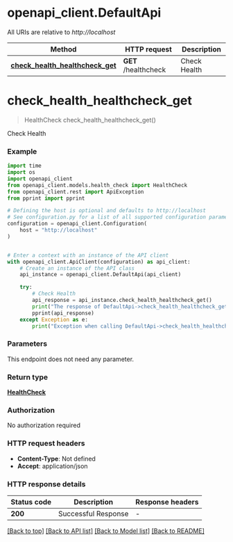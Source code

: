 # openapi_client.DefaultApi

All URIs are relative to *http://localhost*

Method | HTTP request | Description
------------- | ------------- | -------------
[**check_health_healthcheck_get**](DefaultApi.md#check_health_healthcheck_get) | **GET** /healthcheck | Check Health


# **check_health_healthcheck_get**
> HealthCheck check_health_healthcheck_get()

Check Health



### Example

```python
import time
import os
import openapi_client
from openapi_client.models.health_check import HealthCheck
from openapi_client.rest import ApiException
from pprint import pprint

# Defining the host is optional and defaults to http://localhost
# See configuration.py for a list of all supported configuration parameters.
configuration = openapi_client.Configuration(
    host = "http://localhost"
)


# Enter a context with an instance of the API client
with openapi_client.ApiClient(configuration) as api_client:
    # Create an instance of the API class
    api_instance = openapi_client.DefaultApi(api_client)

    try:
        # Check Health
        api_response = api_instance.check_health_healthcheck_get()
        print("The response of DefaultApi->check_health_healthcheck_get:\n")
        pprint(api_response)
    except Exception as e:
        print("Exception when calling DefaultApi->check_health_healthcheck_get: %s\n" % e)
```



### Parameters
This endpoint does not need any parameter.

### Return type

[**HealthCheck**](HealthCheck.md)

### Authorization

No authorization required

### HTTP request headers

 - **Content-Type**: Not defined
 - **Accept**: application/json

### HTTP response details
| Status code | Description | Response headers |
|-------------|-------------|------------------|
**200** | Successful Response |  -  |

[[Back to top]](#) [[Back to API list]](../README.md#documentation-for-api-endpoints) [[Back to Model list]](../README.md#documentation-for-models) [[Back to README]](../README.md)

